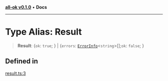 [**all-ok v0.1.0**](../README.md) • **Docs**

***

# Type Alias: Result

> **Result**: \{`ok`: `true`; \} \| \{`errors`: [`ErrorInfo`](ErrorInfo.md)\<`string`\>[];`ok`: `false`; \}

## Defined in

[result.ts:3](https://github.com/oreshinya/all-ok/blob/7ad66c9c41377006d7fe2b9941a247cf80c6127d/src/result.ts#L3)
